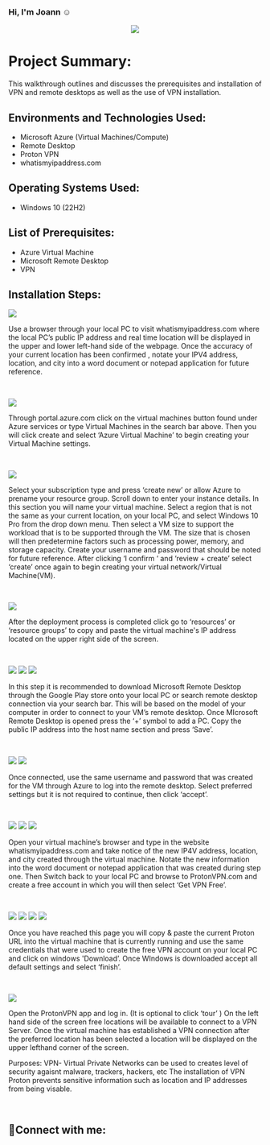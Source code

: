 ### Hi, I'm Joann ☺
<p align="center">
<img src="VPNCover.jpeg"/>
</p>

<h1>Project Summary:</h1>
This walkthrough outlines and discusses the prerequisites and installation of VPN and remote desktops as well as the use of VPN installation.<br />

<h2>Environments and Technologies Used:</h2>

- Microsoft Azure (Virtual Machines/Compute)
- Remote Desktop
- Proton VPN
- whatismyipaddress.com

<h2>Operating Systems Used: </h2>

- Windows 10</b> (22H2)

<h2>List of Prerequisites:</h2>

- Azure Virtual Machine 
- Microsoft Remote Desktop
- VPN

<h2>Installation Steps:</h2>

<p>
 <img src="1stpicturetogithub.jpeg">
</p>
<p>
Use a browser through your local PC to visit whatismyipaddress.com where the local PC’s  public IP address and real time location will be displayed in the upper and lower left-hand side of the webpage. Once  the accuracy of your current location has been confirmed , notate your IPV4 address, location, and city into a word document or notepad application for future reference. 
</p>
<br />

<p>
<img src="2ndpictureongit.jpeg"/>
</p>
<p>
Through portal.azure.com click on the virtual machines button found under Azure services or type Virtual Machines in the search bar above. Then you will click create and select ‘Azure Virtual Machine’ to begin creating your Virtual Machine settings.
</p>
<br />

<p>
<img src="3rdpictureongit.jpeg"/>
</p>
<p>
Select your subscription type and press ‘create new’ or allow Azure to prename your resource group. Scroll down to enter your instance details. In this section you will name your virtual machine. Select a region that is not the same as your current location, on your local PC, and select Windows 10  Pro from the drop down menu. Then select a VM size to support the workload that is to be supported through the VM. The size that is chosen will  then predetermine factors such as processing power, memory, and storage capacity. Create your username and password that should be noted for future reference. After clicking ‘I confirm ‘ and ‘review + create’ select ‘create’ once again to begin creating your virtual network/Virtual Machine(VM).
</p>
<br />

<p>
<img src="4thpictureongit.jpeg"/>
</p>
<p>
After the deployment process is completed click go to ‘resources’ or ‘resource groups’ to copy and paste the  virtual machine's IP address located on the upper right side of the screen.
</p>
<br />

<p>
<img src="5thpictureongit.jpeg"/>
<img src="5thpictureongit2.jpeg"/>
<img src=5thpictureongit3.jpeg"/>
</p>
<p>
In this step it is recommended to download Microsoft Remote Desktop through the Google Play store onto your  local PC or search remote desktop connection via your search bar. This will be  based on the model of your computer in order to connect to your VM’s remote desktop. Once MIcrosoft Remote Desktop is opened press the ‘+’ symbol to add a PC. Copy the public IP address into  the host name section and press ‘Save’.

</p>
<br />

<p>
<img src="6thpictureongit.jpeg"/>
<img src="6thpictureongit2.jpeg"/>
</p>
<p>
Once connected, use the same username and password that was created for the VM through Azure to log into the remote desktop. Select preferred settings  but it is not required to continue, then click ‘accept’.


</p>
<br />

<p>
<img src="7thpictureongit.jpeg"/>
<img src="7thpictureongit2.jpeg"/>
<img src="7thpictureongit3.jpeg"/>
</p>
<p>
 Open your virtual machine’s browser and type in the website whatismyipaddress.com and take notice of the new  IP4V address, location, and city created through the virtual machine. Notate the new information into the word document or notepad application that was created during step one. Then Switch back to  your local PC and  browse to ProtonVPN.com and create a free account in which you will then select ‘Get VPN Free’.
 

</p>
<br />

<p>
<img src="8thpictureongit.jpeg"/>
<img src="8thpictureongit2.jpeg"/>
<img src="8thpicture3.jpeg"/>
<img src="8thpictureongit4.jpeg"/>
</p>
<p>
Once you have reached this page you will  copy & paste the current  Proton URL into the virtual machine that  is currently  running and use the same credentials that were used to create the free VPN account on your local PC and click on windows 'Download’. Once WIndows is downloaded accept all default settings and select ‘finish’. 
 


</p>
<br />

<p>
<img src="9thpictureongit.png"/>
</p>
<p>

Open the ProtonVPN app and log in. (It is optional to click ‘tour’ ) On the left hand side of the screen free locations will be available to connect to a VPN Server. Once the virtual machine  has established a VPN connection after the  preferred location has been selected a location will be displayed on the upper lefthand corner of the screen.
                              
 Purposes:
 VPN- Virtual Private Networks can be used to creates level of security agaisnt malware, trackers, hackers, etc The installation of VPN Proton prevents sensitive information such as location and IP addresses from being visable. 
 


</p>
<br />

 








<h2>🤳Connect with me:</h2>
